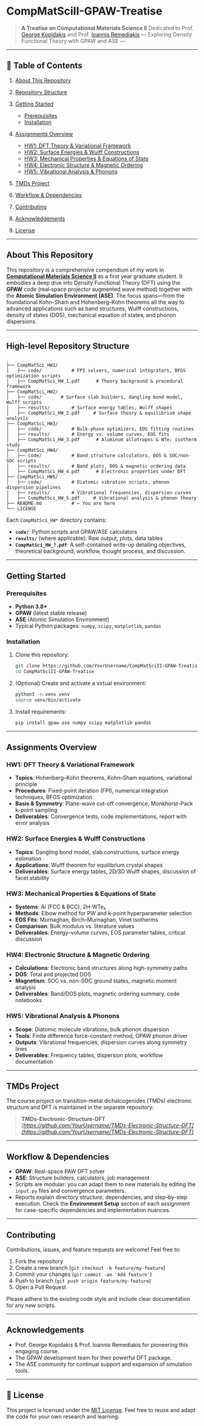 # CompMatSciII-GPAW-Treatise

> **A Treatise on Computational Materials Science II**
> Dedicated to Prof. [George Kopidakis](https://www.materials.uoc.gr/faculty/kopidakis-giorgos/) and Prof. [Ioannis Remediakis](https://www.materials.uoc.gr/en/faculty/ioannis-remediakis/)
> — Exploring Density Functional Theory with GPAW and ASE —

---

## 📖 Table of Contents

1. [About This Repository](#about-this-repository)
2. [Repository Structure](#repository-structure)
3. [Getting Started](#getting-started)

   * [Prerequisites](#prerequisites)
   * [Installation](#installation)
4. [Assignments Overview](#assignments-overview)

   * [HW1: DFT Theory & Variational Framework](#hw1-dft-theory--variational-framework)
   * [HW2: Surface Energies & Wulff Constructions](#hw2-surface-energies--wulff-constructions)
   * [HW3: Mechanical Properties & Equations of State](#hw3-mechanical-properties--equations-of-state)
   * [HW4: Electronic Structure & Magnetic Ordering](#hw4-electronic-structure--magnetic-ordering)
   * [HW5: Vibrational Analysis & Phonons](#hw5-vibrational-analysis--phonons)
5. [TMDs Project](#tmds-project)
6. [Workflow & Dependencies](#workflow--dependencies)
7. [Contributing](#contributing)
8. [Acknowledgements](#acknowledgements)
9. [License](#license)

---

## About This Repository

This repository is a comprehensive compendium of my work in [**Computational Materials Science II**](https://mscs.uoc.gr/dmst/?courses=computational-materials-science-ii) as a first year graduate student. It embodies a deep dive into Density Functional Theory (DFT) using the **GPAW** code (real‐space projector augmented wave method) together with the **Atomic Simulation Environment (ASE)**. The focus spans—from the foundational Kohn–Sham and Hohenberg–Kohn theorems all the way to advanced applications such as band structures, Wulff constructions, density of states (DOS), mechanical equation of states, and phonon dispersions.

---

## High-level Repository Structure

```
.
├── CompMatSci_HW1/
│   ├── code/           # FPI solvers, numerical integrators, BFGS optimization scripts
│   ├── CompMatSci_HW_1.pdf      # Theory background & procedural framework
├── CompMatSci_HW2/
│   ├── code/       # Surface slab builders, dangling bond model, Wulff scripts
│   ├── results/        # Surface energy tables, Wulff shapes
│   ├── CompMatSci_HW_2.pdf     # Surface theory & equilibrium shape analysis
├── CompMatSci_HW3/
│   ├── code/           # Bulk‐phase optimizers, EOS fitting routines
│   ├── results/        # Energy vs. volume curves, EOS fits
│   ├── CompMatSci_HW_3.pdf      # Aluminum allotropes & WTe₂ isotherm study
├── CompMatSci_HW4/
│   ├── code/           # Band structure calculators, DOS & SOC/non-SOC scripts
│   ├── results/        # Band plots, DOS & magnetic ordering data
│   ├── CompMatSci_HW_4.pdf      # Electronic properties under DFT
├── CompMatSci_HW5/
│   ├── code/           # Diatomic vibration scripts, phonon dispersion pipelines
│   ├── results/        # Vibrational frequencies, dispersion curves
│   ├── CompMatSci_HW_5.pdf     # Vibrational analysis & phonon theory
├── README.md           # ← You are here  
└── LICENSE
```

Each `CompMatSci_HW*` directory contains:

* **`code/`**: Python scripts and GPAW/ASE calculators
* **`results/`** (where applicable): Raw output, plots, data tables
* **`CompMatSci_HW_?.pdf`**: A self-contained write-up detailing objectives, theoretical background, workflow, thought process, and discussion.

---

## Getting Started

### Prerequisites

* **Python 3.8+**
* **GPAW** (latest stable release)
* **ASE** (Atomic Simulation Environment)
* Typical Python packages: `numpy`, `scipy`, `matplotlib`, `pandas`

### Installation

1. Clone this repository:

   ```bash
   git clone https://github.com/YourUsername/CompMatSciII-GPAW-Treatise.git
   cd CompMatSciII-GPAW-Treatise
   ```
2. (Optional) Create and activate a virtual environment:

   ```bash
   python3 -m venv venv
   source venv/bin/activate
   ```
3. Install requirements:

   ```bash
   pip install gpaw ase numpy scipy matplotlib pandas
   ```

---

## Assignments Overview

### HW1: DFT Theory & Variational Framework

* **Topics**: Hohenberg–Kohn theorems, Kohn–Sham equations, variational principle
* **Procedures**: Fixed-point iteration (FPI), numerical integration techniques, BFGS optimization
* **Basis & Symmetry**: Plane-wave cut-off convergence, Monkhorst–Pack k-point sampling
* **Deliverables**: Convergence tests, code implementations, report with error analysis

### HW2: Surface Energies & Wulff Constructions

* **Topics**: Dangling bond model, slab constructions, surface energy estimation
* **Applications**: Wulff theorem for equilibrium crystal shapes
* **Deliverables**: Surface energy tables, 2D/3D Wulff shapes, discussion of facet stability

### HW3: Mechanical Properties & Equations of State

* **Systems**: Al (FCC & BCC), 2H-WTe₂
* **Methods**: Elbow method for PW and k-point hyperparameter selection
* **EOS Fits**: Murnaghan, Birch–Murnaghan, Vinet isotherms
* **Comparison**: Bulk modulus vs. literature values
* **Deliverables**: Energy–volume curves, EOS parameter tables, critical discussion

### HW4: Electronic Structure & Magnetic Ordering

* **Calculations**: Electronic band structures along high-symmetry paths
* **DOS**: Total and projected DOS
* **Magnetism**: SOC vs. non-SOC ground states, magnetic moment analysis
* **Deliverables**: Band/DOS plots, magnetic ordering summary, code notebooks

### HW5: Vibrational Analysis & Phonons

* **Scope**: Diatomic molecule vibrations; bulk phonon dispersion
* **Tools**: Finite difference force-constant method, GPAW phonon driver
* **Outputs**: Vibrational frequencies, dispersion curves along symmetry lines
* **Deliverables**: Frequency tables, dispersion plots, workflow documentation

---

## TMDs Project

The course project on transition-metal dichalcogenides (TMDs) electronic structure and DFT is maintained in the separate repository:

> **TMDs-Electronic-Structure-DFT**
> *[https://github.com/YourUsername/TMDs-Electronic-Structure-DFT](https://github.com/YourUsername/TMDs-Electronic-Structure-DFT)*

---

## Workflow & Dependencies

* **GPAW**: Real-space PAW DFT solver
* **ASE**: Structure builders, calculators, job management
* Scripts are modular: you can adapt them to new materials by editing the `input.py` files and convergence parameters.
* Reports explain directory structure, dependencies, and step-by-step execution.
Check the **Environment Setup** section of each assignment for case-specific dependencies and implementation nuances.
---

## Contributing

Contributions, issues, and feature requests are welcome! Feel free to:

1. Fork the repository
2. Create a new branch (`git checkout -b feature/my-feature`)
3. Commit your changes (`git commit -am 'Add feature'`)
4. Push to branch (`git push origin feature/my-feature`)
5. Open a Pull Request

Please adhere to the existing code style and include clear documentation for any new scripts.

---

## Acknowledgements

* Prof. George Kopidakis & Prof. Ioannis Remediakis for pioneering this engaging course.
* The GPAW development team for their powerful DFT package.
* The ASE community for continual support and expansion of simulation tools.

---

## 📜 License

This project is licensed under the [MIT License](LICENSE).
Feel free to reuse and adapt the code for your own research and learning.
